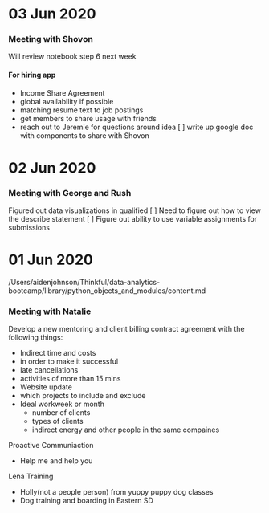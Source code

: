 
# 03 Jun 2020
### Meeting with Shovon
Will review notebook step 6 next week
#### For hiring app
- Income Share Agreement
- global availability if possible
- matching resume text to job postings
- get members to share usage with friends
- reach out to Jeremie for questions around idea
[ ] write up google doc with components to share with Shovon


# 02 Jun 2020
### Meeting with George and Rush
Figured out data visualizations in qualified
[ ] Need to figure out how to view the describe statement 
[ ] Figure out ability to use variable assignments for submissions

# 01 Jun 2020

/Users/aidenjohnson/Thinkful/data-analytics-bootcamp/library/python_objects_and_modules/content.md

### Meeting with Natalie
Develop a new mentoring and client billing contract agreement with the following things:
- Indirect time and costs
- in order to make it successful
- late cancellations
- activities of more than 15 mins
- Website update
- which projects to include and exclude
- Ideal workweek or month
	- number of clients
	- types of clients
	- indirect energy and other people in the same compaines
	
Proactive Communiaction
- Help me and help you

Lena Training
- Holly(not a people person) from yuppy puppy dog classes
- Dog training and boarding in Eastern SD

<!--stackedit_data:
eyJoaXN0b3J5IjpbLTE2NzQ4OTg0ODEsMTQ5OTQ0NjczNywyMT
M1NjI2OTIwXX0=
-->